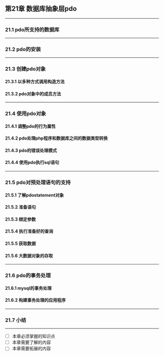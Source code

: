 ## 第21章 数据库抽象层pdo

---

### 21.1 pdo所支持的数据库

---

### 21.2 pdo的安装

---

### 21.3 创建pdo对象
#### 21.3.1 以多种方式调用构造方法
#### 21.3.2 pdo对象中的成员方法

---

### 21.4 使用pdo对象
#### 21.4.1 调整pdo的行为属性
#### 21.4.2 pdo处理php程序和数据库之间的数据类型转换
#### 21.4.3 pdo的错误处理模式
#### 21.4.4 使用pdo执行sql语句

---

### 21.5 pdo对预处理语句的支持
#### 21.5.1 了解pdostatement对象
#### 21.5.2 准备语句
#### 21.5.3 绑定参数
#### 21.5.4 执行准备好的查询
#### 21.5.5 获取数据
#### 21.5.6 大数据对象的存取

---

### 21.6 pdo的事务处理
#### 21.6.1 mysql的事务处理
#### 21.6.2 构建事务处理的应用程序

---

### 21.7 小结

---

- [ ] 本章必须掌握的知识点
- [ ] 本章需要了解的内容
- [ ] 本章需要拓展的内容
